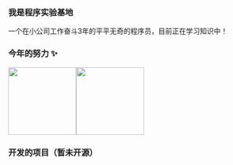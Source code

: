 ### 我是程序实验基地
一个在小公司工作奋斗3年的平平无奇的程序员，目前正在学习知识中！

### 今年的努力 ✨

<img align="" height="137px" src="https://github-readme-stats.vercel.app/api?username=Guilty997&hide_title=true&hide_border=true&show_icons=true&include_all_commits=true&line_height=21&bg_color=0,EC6C6C,FFD479,FFFC79,73FA79&theme=graywhite&locale=cn" /><img align="" height="137px" src="https://github-readme-stats.vercel.app/api/top-langs/?username=fuzhengwei&hide_title=true&hide_border=true&layout=compact&bg_color=0,73FA79,73FDFF,D783FF&theme=graywhite&locale=cn" />

### 开发的项目（暂未开源）


